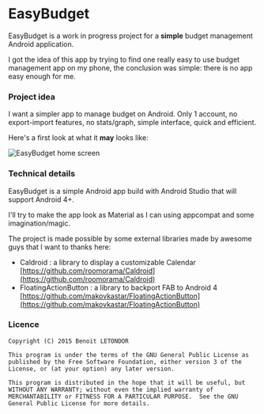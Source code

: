 # EasyBudget

EasyBudget is a work in progress project for a **simple** budget management Android application.

I got the idea of this app by trying to find one really easy to use budget management app on my phone, the conclusion was simple: there is no app easy enough for me.

### Project idea

I want a simpler app to manage budget on Android. Only 1 account, no export-import features, no stats/graph, simple interface, quick and efficient.

Here's a first look at what it __may__ looks like:

![EasyBudget home screen](http://i.imgur.com/HxBoOxm.png)

### Technical details

EasyBudget is a simple Android app build with Android Studio that will support Android 4+. 

I'll try to make the app look as Material as I can using appcompat and some imagination/magic.

The project is made possible by some external libraries made by awesome guys that I want to thanks here:

- Caldroid : a library to display a customizable Calendar [https://github.com/roomorama/Caldroid](https://github.com/roomorama/Caldroid)
- FloatingActionButton : a library to backport FAB to Android 4 [https://github.com/makovkastar/FloatingActionButton](https://github.com/makovkastar/FloatingActionButton)

### Licence

    Copyright (C) 2015 Benoit LETONDOR

    This program is under the terms of the GNU General Public License as published by the Free Software Foundation, either version 3 of the License, or (at your option) any later version.

    This program is distributed in the hope that it will be useful, but WITHOUT ANY WARRANTY; without even the implied warranty of MERCHANTABILITY or FITNESS FOR A PARTICULAR PURPOSE.  See the GNU General Public License for more details.